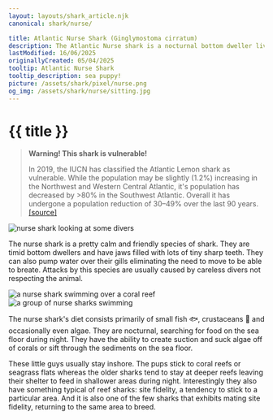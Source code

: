 ```yaml
---
layout: layouts/shark_article.njk
canonical: shark/nurse/

title: Atlantic Nurse Shark (Ginglymostoma cirratum)
description: The Atlantic Nurse shark is a nocturnal bottom dweller living inshore. And is, unfortunately, classified as vulnerable by the IUCN.
lastModified: 16/06/2025
originallyCreated: 05/04/2025
tooltip: Atlantic Nurse Shark
tooltip_description: sea puppy!
picture: /assets/shark/pixel/nurse.png
og_img: /assets/shark/nurse/sitting.jpg
---
```


# {{ title }}

<blockquote class="warning-bq">
    <strong>Warning! This shark is vulnerable!</strong>
    <p>
        In 2019, the IUCN has classified the Atlantic Lemon shark as vulnerable. While the population may be slightly (1.2%) increasing in the Northwest and Western Central Atlantic, it's population has decreased by >80% in the Southwest Atlantic. Overall it has undergone a population reduction of 30–49% over the last 90 years. <a href="https://www.iucnredlist.org/species/144141186/3095153" target="_blank">[source]</a>
    </p>
</blockquote>

<img
  style="max-width: 100%"
  src="/assets/shark/nurse/sitting.jpg"
  alt="nurse shark looking at some divers"
/>

The nurse shark is a pretty calm and friendly species of shark. They are
timid bottom dwellers and have jaws filled with lots of tiny sharp teeth.
They can also pump water over their gills eliminating the need to move to be
able to breate. Attacks by this species are usually caused by careless
divers not respecting the animal.

<section class="images-section">
  <img
    src="/assets/shark/nurse/nurse_coral.jpg"
    alt="a nurse shark swimming over a coral reef"
  />
  <img
    src="/assets/shark/nurse/nurse_group.jpg"
    alt="a group of nurse sharks swimming"
  />
</section>

The nurse shark's diet consists primarily of small fish 🐟, crustaceans 🦀
and occasionally even algae. They are nocturnal, searching for food on the
sea floor during night. They have the ability to create suction and suck
algae off of corals or sift through the sediments on the sea floor.

These little guys usually stay inshore. The pups stick to coral reefs or
seagrass flats whereas the older sharks tend to stay at deeper reefs leaving
their shelter to feed in shallower areas during night. Interestingly they
also have something typical of reef sharks: site fidelity, a tendency to
stick to a particular area. And it is also one of the few sharks that
exhibits mating site fidelity, returning to the same area to breed.
